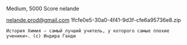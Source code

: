 Medium, 5000 Score
nelande

nelande.prod@gmail.com
1fcfe0e5-30a0-4f41-9d3f-cfe6a95736e8.zip

    История Химия – самый лучший учитель, у которого самые плохие ученики». (c) Индира Ганди
